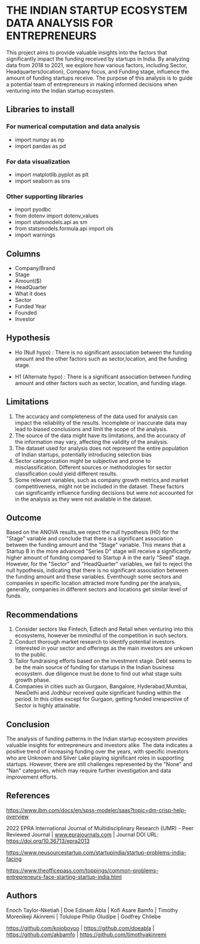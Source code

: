 # THE INDIAN STARTUP ECOSYSTEM DATA ANALYSIS FOR ENTREPRENEURS

This project aims to provide valuable insights into the factors that significantly impact the funding received by startups in India. By analyzing data from 2018 to 2021, we explore how various factors, including Sector, Headquarters(location), Company focus, and Funding stage, influence the amount of funding startups receive. The purpose of this analysis is to guide a potential team of entrepreneurs in making informed decisions when venturing into the Indian startup ecosystem.

## Libraries to install 
### For numerical computation and data analysis
 * import numpy as np
 * import pandas as pd
### For data visualization
 * import matplotlib.pyplot as plt
 * import seaborn as sns
### Other supporting libraries 
 * import pyodbc
 * from dotenv import dotenv_values
 * import statsmodels.api as sm
 * from statsmodels.formula.api import ols
 * import warnings

## Columns 
 * Company/Brand
 * Stage
 * Amount($)
 * HeadQuarter
 * What it does
 * Sector
 * Funded Year
 * Founded
 * Investor

## Hypothesis
 * Ho (Null hypo) : There is no significant association between the funding amount and the other factors such as sector,location, and the funding stage.

 * H1 (Alternate hypo) : There is a significant association between funding amount and other factors such as sector, location, and funding stage.

## Limitations
1. The accuracy and completeness of the data used for analysis can impact the reliability of the results. Incomplete or inaccurate data may lead to biased conclusions and limit the scope of the analysis.
2. The source of the data might have its limitations, and the accuracy of the information may vary, affecting the validity of the analysis.
3. The dataset used for analysis does not represent the entire population of Indian startups, potentially introducing selection bias
4. Sector categorization might be subjective and prone to misclassification. Different sources or methodologies for sector classification could yield different results.
5. Some relevant variables, such as company growth metrics,and market competitiveness, might not be included in the dataset. These factors can significantly influence funding decisions but were not accounted for in the analysis as they were not available in the dataset.
   
## Outcome 
Based on the ANOVA results,we reject the null hypothesis (H0) for the "Stage" variable and conclude that there is a significant association between the funding amount and the "Stage" variable. This means that a Startup B in the more advanced "Series D" stage will  receive a significantly higher amount of funding compared to Startup A in the early "Seed" stage. 
However, for the "Sector" and "HeadQuarter" variables, we fail to reject the null hypothesis, indicating that there is no significant association between the funding amount and these variables. Eventhough some sectors and companies in specific location attracted more funding per the analysis, generally, companies in different sectors and locations get similar level of funds.   
## Recommendations
1. Consider sectors like Fintech, Edtech and Retail when venturing into this ecosystems, however be mmindful of the competition in such sectors.
2. Conduct thorough market research to identify potential investors interested in your sector and offerings as the main investors are unkown to the public.
3. Tailor fundraising efforts based on the investment stage. Debt seems to be the main source of funding for startups in the Indian business ecosystem. due diligence must be done to find out what stage suits growth phase.  
4. Companies in cities such as Gurgaon, Bangalore, Hyderabad,Mumbai, NewDelhi and Jodhbur received quite significant funding within the period. In this cities except for Gurgaon, getting funded irrespective of Sector is highly attainable.

## Conclusion
The analysis of funding patterns in the Indian startup ecosystem provides valuable insights for entrepreneurs and investors alike. The data indicates a positive trend of increasing funding over the years, with specific investors who are Unknown  and Silver Lake playing significant roles in supporting startups. However, there are still challenges represented by the "None" and "Nan" categories, which may require further investigation and data improvement efforts.

## References
https://www.ibm.com/docs/en/spss-modeler/saas?topic=dm-crisp-help-overview

2022 EPRA International Journal of Multidisciplinary Research (IJMR) - Peer Reviewed Journal | www.eprajournals.com | Journal DOI URL: https://doi.org/10.36713/epra2013

https://www.neusourcestartup.com/startupindia/startup-problems-india-facing

https://www.theofficepass.com/toppings/common-problems-entrepreneurs-face-starting-startup-india.html

## Authors
Enoch Taylor-Nketiah         | Doe Edinam Abla            | Kofi Asare Bamfo           | Timothy Morenikeji Akinremi         | Tolulope Philip Oludipe   | Godfrey Chilebe

https://github.com/kojoboyoo | https://github.com/doeabla | https://github.com/akbamfo | https://github.com/timothyakinremi
